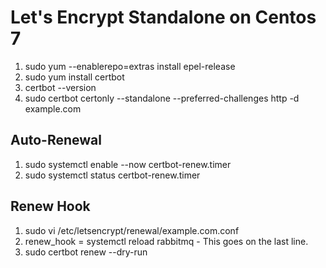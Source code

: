 # Let's Encrypt Standalone on Centos 7

1. sudo yum --enablerepo=extras install epel-release
2. sudo yum install certbot
3. certbot --version
4. sudo certbot certonly --standalone --preferred-challenges http -d example.com

## Auto-Renewal

1. sudo systemctl enable --now certbot-renew.timer
2. sudo systemctl status certbot-renew.timer

## Renew Hook

1. sudo vi /etc/letsencrypt/renewal/example.com.conf
2. renew_hook = systemctl reload rabbitmq - This goes on the last line.
3. sudo certbot renew --dry-run

